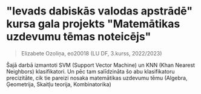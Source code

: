 # "Ievads dabiskās valodas apstrādē" kursa gala projekts "Matemātikas uzdevumu tēmas noteicējs"
> Elizabete Ozoliņa, eo20018 (LU DF, 3.kurss, 2022/2023)

Šajā darbā izmantoti SVM (Support Vector Machine) un KNN (Khan Nearest Neighbors) klasifikatori. Un pēc tam salīdzināta šo abu klasifikatoru precizitāte, cik tie pareizi nosaka matemātikas uzdevumu tēmu (Algebra, Ģeometrija, Skaitļu teorija, Kombinatorika)
